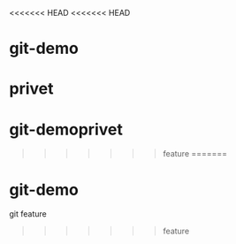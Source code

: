 <<<<<<< HEAD
<<<<<<< HEAD
# git-demo
privet
=======
# git-demoprivet
>>>>>>> feature
=======
# git-demo
git feature
>>>>>>> feature
